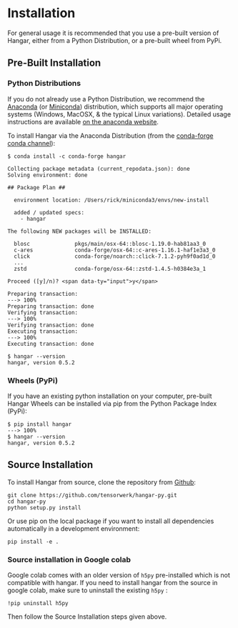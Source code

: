 Installation
============

For general usage it is recommended that you use a pre-built version of
Hangar, either from a Python Distribution, or a pre-built wheel from
PyPi.

Pre-Built Installation
----------------------

### Python Distributions

If you do not already use a Python Distribution, we recommend the
[Anaconda](https://www.anaconda.com/distribution/) (or 
[Miniconda](https://docs.conda.io/en/latest/miniconda.html)) distribution,
which supports all major operating systems (Windows, MacOSX, & the
typical Linux variations). Detailed usage instructions are available [on
the anaconda website](https://docs.anaconda.com/anaconda/).

To install Hangar via the Anaconda Distribution (from the [conda-forge
conda channel](https://anaconda.org/conda-forge/hangar)):

<div class="termy">

```console
$ conda install -c conda-forge hangar

Collecting package metadata (current_repodata.json): done
Solving environment: done

## Package Plan ##

  environment location: /Users/rick/miniconda3/envs/new-install

  added / updated specs:
    - hangar

The following NEW packages will be INSTALLED:

  blosc              pkgs/main/osx-64::blosc-1.19.0-hab81aa3_0
  c-ares             conda-forge/osx-64::c-ares-1.16.1-haf1e3a3_0
  click              conda-forge/noarch::click-7.1.2-pyh9f0ad1d_0
  ...
  zstd               conda-forge/osx-64::zstd-1.4.5-h0384e3a_1

Proceed ([y]/n)? <span data-ty="input">y</span>
 
Preparing transaction:
---> 100%
Preparing transaction: done
Verifying transaction:
---> 100%
Verifying transaction: done
Executing transaction:
---> 100%
Executing transaction: done

$ hangar --version 
hangar, version 0.5.2
```

</div>

### Wheels (PyPi)

If you have an existing python installation on your computer, pre-built
Hangar Wheels can be installed via pip from the Python Package Index
(PyPi):

<div class="termy">

```console
$ pip install hangar
---> 100%
$ hangar --version
hangar, version 0.5.2
```

</div>


Source Installation
-------------------

To install Hangar from source, clone the repository from 
[Github](https://github.com/tensorwerk/hangar-py):

    git clone https://github.com/tensorwerk/hangar-py.git
    cd hangar-py
    python setup.py install

Or use pip on the local package if you want to install all dependencies
automatically in a development environment:

    pip install -e .

### Source installation in Google colab

Google colab comes with an older version of `h5py` pre-installed which
is not compatible with hangar. If you need to install hangar from the
source in google colab, make sure to uninstall the existing `h5py` :

    !pip uninstall h5py

Then follow the Source Installation steps given above.
